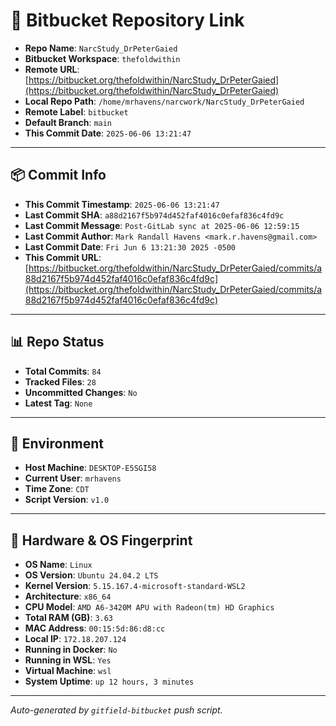 # 🔗 Bitbucket Repository Link

- **Repo Name**: `NarcStudy_DrPeterGaied`
- **Bitbucket Workspace**: `thefoldwithin`
- **Remote URL**: [https://bitbucket.org/thefoldwithin/NarcStudy_DrPeterGaied](https://bitbucket.org/thefoldwithin/NarcStudy_DrPeterGaied)
- **Local Repo Path**: `/home/mrhavens/narcwork/NarcStudy_DrPeterGaied`
- **Remote Label**: `bitbucket`
- **Default Branch**: `main`
- **This Commit Date**: `2025-06-06 13:21:47`

---

## 📦 Commit Info

- **This Commit Timestamp**: `2025-06-06 13:21:47`
- **Last Commit SHA**: `a88d2167f5b974d452faf4016c0efaf836c4fd9c`
- **Last Commit Message**: `Post-GitLab sync at 2025-06-06 12:59:15`
- **Last Commit Author**: `Mark Randall Havens <mark.r.havens@gmail.com>`
- **Last Commit Date**: `Fri Jun 6 13:21:30 2025 -0500`
- **This Commit URL**: [https://bitbucket.org/thefoldwithin/NarcStudy_DrPeterGaied/commits/a88d2167f5b974d452faf4016c0efaf836c4fd9c](https://bitbucket.org/thefoldwithin/NarcStudy_DrPeterGaied/commits/a88d2167f5b974d452faf4016c0efaf836c4fd9c)

---

## 📊 Repo Status

- **Total Commits**: `84`
- **Tracked Files**: `28`
- **Uncommitted Changes**: `No`
- **Latest Tag**: `None`

---

## 🧭 Environment

- **Host Machine**: `DESKTOP-E5SGI58`
- **Current User**: `mrhavens`
- **Time Zone**: `CDT`
- **Script Version**: `v1.0`

---

## 🧬 Hardware & OS Fingerprint

- **OS Name**: `Linux`
- **OS Version**: `Ubuntu 24.04.2 LTS`
- **Kernel Version**: `5.15.167.4-microsoft-standard-WSL2`
- **Architecture**: `x86_64`
- **CPU Model**: `AMD A6-3420M APU with Radeon(tm) HD Graphics`
- **Total RAM (GB)**: `3.63`
- **MAC Address**: `00:15:5d:86:d8:cc`
- **Local IP**: `172.18.207.124`
- **Running in Docker**: `No`
- **Running in WSL**: `Yes`
- **Virtual Machine**: `wsl`
- **System Uptime**: `up 12 hours, 3 minutes`

---

_Auto-generated by `gitfield-bitbucket` push script._
